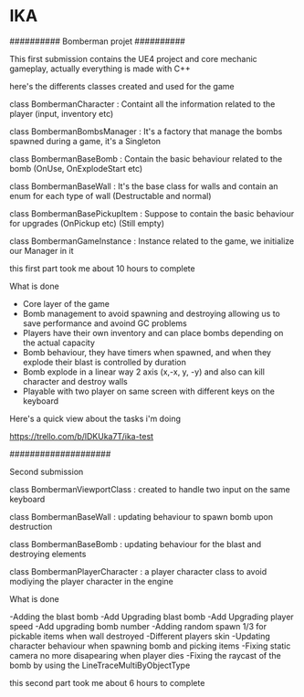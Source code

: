# IKA

##########
Bomberman projet
##########

This first submission contains the UE4 project and core mechanic gameplay, actually everything is made with C++

here's the differents classes created and used for the game

class BombermanCharacter : Containt all the information related to the player (input, inventory etc)

class BombermanBombsManager : It's a factory that manage the bombs spawned during a game, it's a Singleton

class BombermanBaseBomb : Contain the basic behaviour related to the bomb (OnUse, OnExplodeStart etc)

class BombermanBaseWall : It's the base class for walls and contain an enum for each type of wall (Destructable and normal)

class BombermanBasePickupItem : Suppose to contain the basic behaviour for upgrades (OnPickup etc) (Still empty)

class BombermanGameInstance : Instance related to the game, we initialize our Manager in it

this first part took me about 10 hours to complete

What is done 

- Core layer of the game
- Bomb management to avoid spawning and destroying allowing us to save performance and avoind GC problems
- Players have their own inventory and can place bombs depending on the actual capacity 
- Bomb behaviour, they have timers when spawned, and when they explode their blast is controlled by duration
- Bomb explode in a linear way 2 axis (x,-x, y, -y) and also can kill character and destroy walls 
- Playable with two player on same screen with different keys on the keyboard

Here's a quick view about the tasks i'm doing 

https://trello.com/b/lDKUka7T/ika-test

####################

Second submission

class BombermanViewportClass : created to handle two input on the same keyboard

class BombermanBaseWall : updating behaviour to spawn bomb upon destruction

class BombermanBaseBomb : updating behaviour for the blast and destroying elements

class BombermanPlayerCharacter : a player character class to avoid modiying the player character in the engine

What is done

-Adding the blast bomb
-Add Upgrading blast bomb
-Add Upgrading player speed
-Add upgrading bomb number
-Adding random spawn 1/3 for pickable items when wall destroyed
-Different players skin
-Updating character behaviour when spawning bomb and picking items
-Fixing static camera no more disapearing when player dies
-Fixing the raycast of the bomb by using the LineTraceMultiByObjectType

this second part took me about 6 hours to complete

 